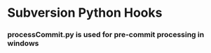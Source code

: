 Subversion Python Hooks
======================

### processCommit.py is used for pre-commit processing in windows
